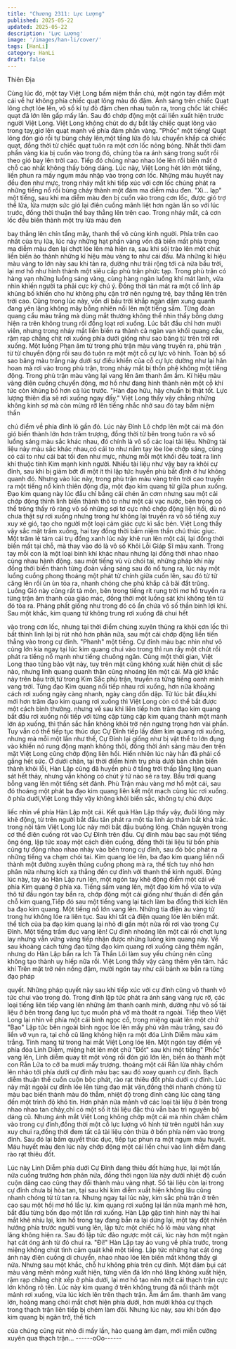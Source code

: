 ```yaml
---
title: "Chương 2311: Lực Lượng"
published: 2025-05-22
updated: 2025-05-22
description: 'Lực Lượng'
image: '/images/han-li/cover/'
tags: [HanLi]
category: HanLi
draft: false
---
```


Thiên Địa

Cùng lúc đó, một tay Việt Long bấm niệm thần chú, một ngón tay
điểm một cái về hư không phía chiếc quạt lông màu đỏ đậm.
Ánh sáng trên chiếc Quạt lông chợt lóe lên, vô số kí tự đỏ đậm
chen nhau tuôn ra, trong chốc lát chiếc quạt đã lớn lên gấp mấy
lần. Sau đó chớp động một cái liền xuất hiện trước người Việt
Long. Việt Long không chút do dự bắt lấy chiếc quạt lông vào
trong tay,giơ lên quạt mạnh về phía đám phấn vàng.
"Phốc" một tiếng!
Quạt lông đón gió rồi tự bùng cháy lên,một tầng lửa đỏ lưu
chuyển khắp cả chiếc quạt, đồng thời từ chiếc quạt tuôn ra một
cơn lốc nỏng bỏng.
Nhất thời đám phấn vàng kia bị cuốn vào trong đó, chúng tỏa ra
ánh sáng trong suốt rồi theo gió bay lên trời cao. Tiếp đó chúng
nhao nhao lóe lên rồi biến mất ở chỗ cao nhất không thấy bóng
dáng.
Lúc này, Việt Long hét lớn một tiếng, liền phun ra mấy ngụm máu
nhập vào trong cơn lốc. Những máu huyết này đều đen như mực,
trong nháy mắt khi tiếp xúc với cơn lốc chúng phát ra những tiếng
nổ rồi bùng cháy thành một đám ma diễm màu đen.
"Xì... lạp" một tiếng, sau khi ma diễm màu đen bị cuốn vào trong
cơn lốc, được gió trợ thế lửa, lửa mượn sức gió lại điên cuồng
mãnh liệt hơn ngàn lần so với lúc trước, đồng thời thuận thế bay
thẳng lên trên cao.
Trong nháy mắt, cả cơn lốc đều biến thành một trụ lửa màu đen

bay thẳng lên chín tầng mây, thanh thế vô cùng kinh người.
Phía trên cao nhất của trụ lửa, lúc này những hạt phấn vàng vốn
đã biến mất phía trong ma diễm màu đen lại chợt lóe lên mà hiện
ra, sau khi sôi trào lên một chút liền biến ảo thành những kí hiệu
màu vàng to như cái đấu.
Mà những kí hiệu màu vàng to lớn này sau khi tản ra, dường như
trải rộng tới cả nửa bầu trời, lại mơ hồ như hình thành một siêu
cấp phù trận phức tạp. Trong phù trận có hàng vạn những luồng
sáng vàng, cùng hàng ngàn luồng khí mát lành, vừa nhìn khiến
người ta phải cực kỳ chú ý. Đồng thời tản mát ra một cổ linh áp
khủng bố khiến cho hư không phụ cận trở nên ngưng trệ, bay
thẳng lên trên trời cao.
Cũng trong lúc này, vốn dĩ bầu trời khắp ngàn dặm xung quanh
đang yên lặng không mây bỗng nhiên nổi lên một tiếng sấm.
Từng đoàn quang cầu màu trắng mà dùng mắt thường không thể
nhìn thấy bỗng dưng hiện ra trên không trung rồi đồng loạt rơi
xuống.
Lúc bắt đầu chỉ hơn mười viên, nhưng trong nháy mắt liền biến ra
thành cả ngàn vạn khối quang cầu, rậm rạp chằng chịt rơi xuống
phía dưới giống như sao băng từ trên trời rơi xuống.
Một luồng Phạn âm từ trong phù trận màu vàng truyền ra, phù
trận từ từ chuyển động rồi sau đó tuôn ra một một cỗ cự lực vô
hình.
Toàn bộ số sao băng màu trắng này dưới sự điều khiển của cỗ cự
lực dường như lại hân hoan mà rơi vào trong phù trận, trong nháy
mắt bị thôn phệ không một tiếng động.
Trong phù trận màu vàng lại vang lên âm thanh ầm ầm. Kí hiệu
màu vàng điên cuồng chuyển động, mơ hồ như đang hình thành
nên một cỗ khí tức còn khủng bố hơn cả lúc trước.
"Hàn đạo hữu, hãy chuẩn bị thật tốt. Lực lượng thiên địa sẽ rơi
xuống ngay đấy." Việt Long thấy vậy chẳng những không kinh sợ
mà còn mừng rỡ lên tiếng nhắc nhở sau đó tay bấm niệm thần

chú điểm về phía đỉnh lô gần đó.
Lúc này Đỉnh Lô chớp lên một cái mà đón gió biến thành lớn hơn
trăm trượng, đồng thời từ bên trong tuôn ra vô số luồng sáng màu
sắc khác nhau, đó chính là vô số các loại tài liệu. Những tài liệu
này màu sắc khác nhau,có cái to như nắm tay lòe lòe chớp sáng,
cũng có cái to như cái bát tối đen như mực, nhưng mỗi một khối
đều toát ra linh khí thuộc tính Kim mạnh kinh người.
Nhiều tài liệu như vậy bay ra khỏi cự đỉnh, sau khi bị giảm bớt đi
một ít thì lập tức huyền phù bất định ở hư không quanh đó.
Nhưng vào lúc này, trong phù trận màu vàng trên trời cao truyền
ra một tiếng nổ kinh thiên động địa, một đạo kim quang từ giữa
phun xuống. Đạo kim quang này lúc đầu chỉ bằng cái chén ăn
cơm nhưng sau một cái chớp động thình lình biến thành thô to
như một cái vạc nước, bên trong có thể trông thấy rõ ràng vô số
những sợi tơ cực nhỏ chớp động liên hồi, dù nó chưa thật sự rơi
xuống nhưng trong hư không lại truyền ra vô số tiếng xuy xuy xé
gió, tạo cho người một loại cảm giác cực kì sắc bén.
Việt Long thấy vậy sắc mặt trầm xuống, hai tay đồng thời bấm
niệm thần chú thúc giục. Một trăm lẻ tám cái trụ đồng xanh lúc
này khẽ run lên một cái, lại đồng thời biến mất tại chỗ, mà thay
vào đó là vô số Khôi Lỗi Giáp Sĩ màu xanh. Trong tay mỗi con là
một loại binh khí khác nhau nhưng lại đồng thời nhao nhao cùng
nhau hành động.
sau một tiếng vù vù chói tai, những pháp khí này đồng thời biến
thành từng đoàn vầng sáng sau đó nổ tung ra, lúc này một luồng
cuồng phong thoáng một phát từ chính giữa cuốn lên, sau đó từ
từ căng lên rồi ùn ùn tỏa ra, nhanh chóng che phủ khắp cả bãi đất
trũng.
Luồng Gió này cũng rất tà môn, bên trong tiếng rít rung trời mơ hồ
truyền ra từng trận âm thanh của giáo mác, đồng thời một luồng
sát khi không tên từ đó tỏa ra. Phảng phất giống như trong đó có
ẩn chứa vô số thần binh lợi khí.
Sau một khắc, kim quang từ không trung rơi xuống đã chui hết

vào trong cơn lốc, nhưng tại thời điểm chúng xuyên thủng ra khỏi
cơn lốc thì bất thình lình lại bị rút nhỏ hơn phân nửa, sau một cái
chớp động liền tiến thẳng vào trong cự đỉnh.
"Phanh" một tiếng. Cự đỉnh màu bạc nhìn như vô cùng lớn kia
ngay tại lúc kim quang chui vào trong thì run rẩy một chút rồi phát
ra tiếng nổ mạnh như tiếng chuông ngân.
Cùng một thời gian, Việt Long thao túng bảo vật này, tuy trên mặt
cũng không xuất hiện chút dị sắc nào, nhưng linh quang quanh
thân cũng nhoáng lên một cái.
Mà giờ khắc này trên bầu trời,từ trong Kim Sắc phù trận, truyền ra
từng tiếng oanh minh vang trời. Từng đạo Kim quang nối tiếp
nhau rơi xuống, hơn nữa khoảng cách rơi xuống ngày càng
nhanh, ngày càng dồn dập.
Từ lúc bắt đầu,khi mới hơn trăm đạo kim quang rơi xuống thì Việt
Long còn có thể bắt được một cách bình thường. nhưng về sau
khi liên tiếp hơn trăm đạo kim quang bắt đầu rơi xuống nối tiếp
với từng cặp từng cặp kim quang thành một mảnh lớn áp xuống,
thì thần sắc hắn không khỏi trở nên ngưng trọng hơn vài phần.
Tuy vẫn có thể tiếp tục thúc dục Cự Đỉnh tiếp lấy đám kim quang
rơi xuống, nhưng mà mỗi một lần như thế, Cự Đỉnh lại giống như
bị vật thể to lớn đụng vào khiến nó rung động mạnh không thôi,
đồng thời ánh sáng màu đen trên mặt Việt Long cũng chớp động
liên hồi.
Hiển nhiên lúc này hắn đã phải cố gắng hết sức.
Ở dưới chân, tại thời điểm hình trụ phía dưới bàn chân biến thành
khôi lỗi, Hàn Lập cũng đã huyền phù ở tầng trời thấp lẳng lặng
quan sát hết thảy, nhưng vẫn không có chút ý tứ nào sẽ ra tay.
Bầu trời quang bỗng vang lên một tiếng sét đánh.
Phù Trận màu vàng mơ hồ một cái, sau đó thoáng một phát ba
đạo kim quang liên kết một mạch cùng lúc rơi xuống. ở phía
dưới,Việt Long thấy vậy không khỏi biến sắc, không tự chủ được

liếc nhìn về phía Hàn Lập một cái.
Kết quả Hàn Lập thấy vậy, đuôi lông mày khẽ động, từ trên người
bắt đầu tản phát ra một tia linh áp thâm bất khả trắc. trong nội tâm
Việt Long lúc này mới bắt đầu buông lỏng. Chân nguyên trong cơ
thể điên cuồng rót vào Cự Đỉnh trên đầu.
Cự đỉnh màu bạc sau một tiếng ông ông, lập tức xoay một cách
điên cuồng, đồng thời tài liệu từ bốn phía cũng tự động nhao
nhao nhảy vào bên trong cự đỉnh, sau đó bộc phát ra những tiếng
va chạm chói tai.
Kim quang lóe lên, ba đạo kim quang liền nối thành một đường
xuyên thủng cuồng phong mà ra, thể tích tuy nhỏ hơn phân nửa
nhưng kích xạ thẳng đến cự đỉnh với thanh thế kinh người.
Đúng lúc này, tay áo Hàn Lập run lên, một ngón tay khẽ động
điểm một cái về phía Kim quang ở phía xa.
Tiếng sấm vang lên, một đạo kim hồ vừa to vừa thô từ đầu ngón
tay bắn ra, chớp động một cái giống như thuấn di đến gần chỗ
kim quang,Tiếp đó sau một tiếng vang lại tách làm ba đồng thời
kích lên ba đạo kim quang.
Một tiếng nổ lớn vang lên. Những tia điện àu vàng từ trong hư
không lóe ra liên tục. Sau khi tất cả điện quang lóe lên biến mất.
thể tích của ba đạo kim quang lại nhỏ đi gần một nửa rồi rơi vào
trong Cự Đỉnh.
Một tiếng trầm đục vang lên!
Cự đỉnh nhoáng lên một cái rồi chợt lung lay nhưng vẫn vững
vàng tiếp nhận được những luồng kim quang này.
Về sau khoảng cách từng đạo từng đạo kim quang rơi xuống
càng thêm ngắn, nhưng do Hàn Lập bắn ra Ích Tà Thần Lôi làm
suy yếu chúng nên cũng không tạo thành uy hiếp nữa rồi.
Việt Long thấy vậy càng thêm yên tâm. hắc khí Trên mặt trở nên
nồng đậm, mười ngón tay như cái bánh xe bắn ra từng đạo pháp

quyết. Những pháp quyết này sau khi tiếp xúc với cự đỉnh cũng
vô thanh vô tức chui vào trong đó.
Trong đỉnh lập tức phát ra ánh sáng vàng rực rỡ, các loại tiếng
liên tiếp vang lên những âm thanh oanh minh, dường như vô số
tài liệu ở bên trong đang lục tục muốn phá vỡ mà thoát ra ngoài.
Tiếp theo Việt Long lại nhìn về phía một cái bình ngọc cổ, trong
miệng quát lên một chữ "Bạo"
Lập tức bên ngoài bình ngọc lóe lên mấy phù văn màu trắng, sau
đó liền vỡ vụn ra, tại chỗ cũ lăng không hiện ra một đóa Linh
Diễm màu xám trắng.
Tinh mang từ trong hai mắt Việt Long lóe lên. Một ngón tay điểm
về phía đóa Linh Diễm, miệng hét lên một chữ "Đốt"
sau khi một tiếng" Phốc" vang lên, Linh diễm quay tít một vòng rồi
đón gió lớn lên, biến ảo thành một con Rắn Lửa to cỡ ba mươi
mấy trượng. thoáng một cái Rắn lửa nhảy chồm lên nhào tới phía
dưới cự đỉnh màu bạc sau đó xoay quanh cự đỉnh.
Bạch diễm thuận thế cuồn cuộn bộc phát, rào rạt thiêu đốt phía
dưới cự đỉnh.
Lúc này mặt ngoài cự đỉnh lóe lên từng đạo mật văn,đồng thời
nhanh chóng từ màu bạc biến thành màu đỏ thẫm, nhiệt độ trong
đỉnh càng lúc càng tăng đến một trình độ khó tin. Hơn phân nửa
mảnh vỡ các loại tài liệu ở bên trong nhao nhao tan chảy,chỉ có
một số ít tài liệu đặc thù vẫn bảo trì nguyên bộ dáng cũ.
Nhưng ánh mắt Việt Long không chớp một cái mà nhìn chằm
chằm vào trong cự đỉnh,đồng thời một cỗ lực lượng vô hình từ
trên người hắn xuy xuy chui ra,đồng thời đem tất cả tài liệu còn
thừa ở bốn phía ném vào trong đỉnh. Sau đó lại bấm quyết thúc
dục, tiếp tục phun ra một ngụm máu huyết.
Máu huyết màu đen lúc này chớp động một cái liền chui vào linh
diễm đang rào rạt thiêu đốt.

Lúc này Linh Diễm phía dưới Cự Đỉnh đang thiêu đốt hừng hực,
lại một lần nữa cuồng trướng hơn phân nửa, đồng thời ngọn lửa
này dưới nhiệt độ cuồn cuộn dâng cao cũng thay đổi thành màu
vàng nhạt.
Số tài liệu còn lại trong cự đỉnh chưa bị hòa tan, tại sau khi kim
diễm xuất hiện không lâu cũng nhanh chóng từ từ tan ra.
Nhưng ngay tại lúc này, kim sắc phù trận ở trên cao sau một hồi
mơ hồ lắc lư. kim quang rơi xuống lại lần nữa mạnh mẽ hơn, bắt
đầu từng bốn đạo một lần rơi xuống.
Hàn Lập gặp tình hình này thì hai mắt khẽ nhíu lại, kim hồ trong
tay đang bắn ra lại dừng lại, một tay đột nhiên hướng phía trước
người vung lên, lập tức một chiếc hồ lô màu vàng nhạt lăng
không hiện ra. Sau đó lập tức đảo ngược một cái, lúc này hơn
một ngàn hạt cát óng ánh từ đó chui ra.
"Đi!"
Hàn Lập tay áo vung về phía trước, trong miệng không chút tình
cảm quát khẽ một tiếng.
Lập tức những hạt cát óng ánh này điên cuồng di chuyển, nhao
nhao lóe lên biến mất không thấy gì nữa.
Nhưng sau một khắc, chỗ hư không phía trên cự đỉnh. Một đám
bụi cát màu vàng mênh mông xuất hiện, từng viên đá lớn nhỏ
lăng không xuất hiện, rậm rạp chằng chịt xếp ở phía dưới, lại mơ
hồ tạo nên một cái thạch trận cực lớn không rõ tên.
Lúc này kim quang ở trên không trung đã nối thành một mảnh rơi
xuống, vừa lúc kích lên trên thạch trận.
Ầm ầm ầm. thanh âm vang lớn, hoàng mang chói mắt chợt hiện
phía dưới, hơn mười khỏa cự thạch trong thạch trận liên tiếp bị
chém làm đôi.
Nhưng lúc này, sau khi bốn đạo kim quang bị ngăn trở, thể tích

của chúng cũng rút nhỏ đi mấy lần, hào quang ảm đạm, mới miễn
cưỡng xuyên qua thạch trận...
------oOo------
